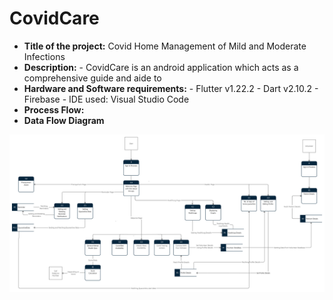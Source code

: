 # CovidCare
  - **Title of the project:** 
 Covid Home Management of Mild and Moderate Infections
 - **Description:** 
		 - CovidCare is an android application which acts as a comprehensive guide and aide to 
 - **Hardware and Software requirements:**
		 - Flutter v1.22.2
		 - Dart v2.10.2
		 - Firebase
		 - IDE used: Visual Studio Code
- **Process Flow:**
- **Data Flow Diagram**


![](DFD_CovidCare.png)
